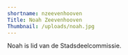```yaml
---
shortname: nzeevenhooven
Title: Noah Zeevenhooven
Thumbnail: /uploads/noah.jpg
---
```

Noah is lid van de Stadsdeelcommissie.
